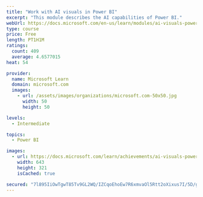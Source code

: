 ```yaml
---
title: "Work with AI visuals in Power BI"
excerpt: "This module describes the AI capabilities of Power BI."
webUrl: https://docs.microsoft.com/en-us/learn/modules/ai-visuals-power-bi/
type: course
price: Free
length: PT1H1M
ratings:
  count: 409
  average: 4.6577015
heat: 54

provider:
  name: Microsoft Learn
  domain: microsoft.com
  images:
    - url: /assets/images/organizations/microsoft.com-50x50.jpg
      width: 50
      height: 50

levels:
  - Intermediate

topics:
  - Power BI

images:
  - url: https://docs.microsoft.com/learn/achievements/ai-visuals-power-bi-social.png
    width: 643
    height: 321
    isCached: true

secured: "7l895IiOwTgwT85Tv9GL2WQ/IZCqoEhoEw7R6xmvaOl5Rtt2oXixus7I/5D/gpg4cijgUJfeIvbfWfOGvh5gbrh9x3ZjPtLpoioTffGB/PghbYAddgGcdYMz+7+hUw7CHqbevYk+IZbMI5jgA6OD5FtKd/39v+wEibvDz4zaUVnq/aZUG5FrrjIxGZS/6GdSpzUGySoyqf3JB6Fxb9m4OKZ4yF+I4XJ45OeGuD3sYM/RRJxRIBg5IqSdvAOZcvk/dMAHK2+VaFNOEGxWm1gpW5zQiE2nBg9n6SntlXGH+3bO8+biSc07xQhcv5lLf89h5TQugMqZR6BpRx8ueMgTIaOqVPxKHB1SDOfxS581zrUDH4RkrHg3xkjVSihT+4/jOuOlY8Dqz7H/XrHKspEY0qlPOtgw4bnQwC7IKMJY7+Y=;Y1tJumj12dFcryxu/wG9FA=="
---
```


